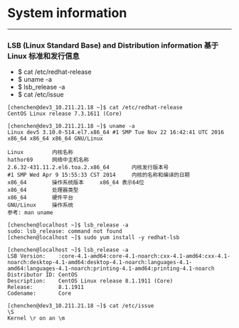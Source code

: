 # System information

---



### LSB (Linux Standard Base) and Distribution information 基于 Linux 标准和发行信息

- \$ cat /etc/redhat-release
- \$ uname -a
- \$ lsb_release -a
- \$ cat /etc/issue

```
[chenchen@dev3_10.211.21.18 ~]$ cat /etc/redhat-release
CentOS Linux release 7.3.1611 (Core)
```

```
[chenchen@dev3_10.211.21.18 ~]$ uname -a
Linux dev5 3.10.0-514.el7.x86_64 #1 SMP Tue Nov 22 16:42:41 UTC 2016 x86_64 x86_64 x86_64 GNU/Linux

Linux         内核名称
hathor69      网络中主机名称
2.6.32-431.11.2.el6.toa.2.x86_64       内核发行版本号
#1 SMP Wed Apr 9 15:55:33 CST 2014     内核的名称和编译的日期
x86_64        操作系统版本     x86_64 表示64位
x86_64        处理器类型
x86_64        硬件平台
GNU/Linux     操作系统
参考: man uname
```

```
[chenchen@localhost ~]$ lsb_release -a
sudo: lsb_release: command not found
[chenchen@localhost ~]$ sudo yum install -y redhat-lsb

[chenchen@localhost ~]$ lsb_release -a
LSB Version:    :core-4.1-amd64:core-4.1-noarch:cxx-4.1-amd64:cxx-4.1-noarch:desktop-4.1-amd64:desktop-4.1-noarch:languages-4.1-amd64:languages-4.1-noarch:printing-4.1-amd64:printing-4.1-noarch
Distributor ID: CentOS
Description:    CentOS Linux release 8.1.1911 (Core)
Release:        8.1.1911
Codename:       Core
```

```
[chenchen@dev3_10.211.21.18 ~]$ cat /etc/issue
\S
Kernel \r on an \m
```
